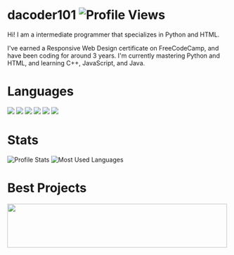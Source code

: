 # dacoder101 ![Profile Views](https://komarev.com/ghpvc/?username=dacoder101&label=Views&color=green&style=for-the-badge)
Hi! I am a intermediate programmer that specializes in Python and HTML.</p>
I've earned a Responsive Web Design certificate on FreeCodeCamp, and have been coding for around 3 years.
I'm currently mastering Python and HTML, and learning C++, JavaScript, and Java.
# Languages
[<img src="https://img.shields.io/badge/HTML5-E34F26?style=for-the-badge&logo=html5&logoColor=white">](https://www.w3schools.com/html/)
[<img src="https://img.shields.io/badge/CSS3-1572B6?style=for-the-badge&logo=css3&logoColor=white">](https://www.w3schools.com/css/)
[<img src="https://img.shields.io/badge/json-5E5C5C?style=for-the-badge&logo=json&logoColor=white">](https://www.javascript.com/)
[<img src="https://img.shields.io/badge/CSS3-1572B6?style=for-the-badge&logo=css3&logoColor=white">](https://www.json.org/json-en.html)
[<img src="https://img.shields.io/badge/python-3670A0?style=for-the-badge&logo=python&logoColor=3776ab&color=ffffff">](https://python.org)
[<img src="https://img.shields.io/badge/C%2B%2B-00599C?style=for-the-badge&logo=c%2B%2B&logoColor=white">](https://cplusplus.com)
# Stats
![Profile Stats](https://github-readme-stats.vercel.app/api?username=dacoder101&show_icons=true&theme=merko)
![Most Used Languages](https://github-readme-stats.vercel.app/api/top-langs/?username=dacoder101&layout=compact)
<h1>Best Projects</h1>
<a href="https://dacoder101.github.io/rickin"><img height="100px" width="500px"src="https://media.tenor.com/yheo1GGu3FwAAAAC/rick-roll-rick-ashley.gif"></a>
